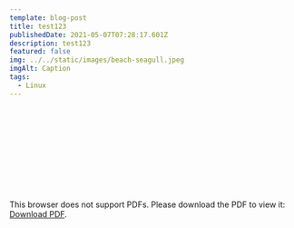 ```yaml
---
template: blog-post
title: test123
publishedDate: 2021-05-07T07:28:17.601Z
description: test123
featured: false
img: ../../static/images/beach-seagull.jpeg
imgAlt: Caption
tags:
  - Linux
---
```

<object data="https://jakobs.dev/posts/volume_rendering.pdf" type="application/pdf" width="100%" height="700px">
    <embed src="https://jakobs.dev/posts/volume_rendering.pdf">
        <p>This browser does not support PDFs. Please download the PDF to view it: <a href="http://yoursite.com/the.pdf">Download PDF</a>.</p>
    </embed>
</object>